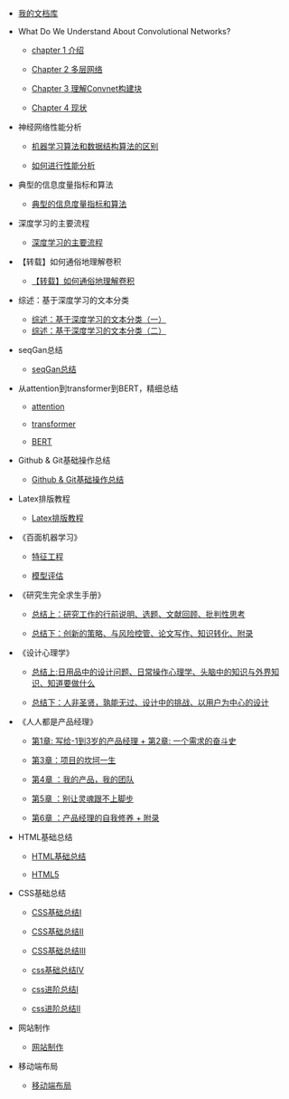 - [我的文档库](README.md)

- What Do We Understand About Convolutional Networks?

  - [chapter 1 介绍](What_do_we_know_about_CN/page1.md)

  - [Chapter 2 多层网络](What_do_we_know_about_CN/page2.md)

  - [Chapter 3 理解Convnet构建块](What_do_we_know_about_CN/page3.md)

  - [Chapter 4 现状](What_do_we_know_about_CN/page4.md)

- 神经网络性能分析

  - [机器学习算法和数据结构算法的区别](deep_learning/page5.md)

  - [如何进行性能分析](deep_learning/page6.md)

- 典型的信息度量指标和算法

  - [典型的信息度量指标和算法](page7.md)

- 深度学习的主要流程

  - [深度学习的主要流程](deep_learning/page11.md)

- 【转载】如何通俗地理解卷积

  - [【转载】如何通俗地理解卷积](deep_learning/page12.md)

- 综述：基于深度学习的文本分类

  - [综述：基于深度学习的文本分类（一）](deep_learning/DP_TC.md)
  - [综述：基于深度学习的文本分类（二）](deep_learning/DP_TC2.md)

- seqGan总结

  - [seqGan总结](pageseqgan.md)

- 从attention到transformer到BERT，精细总结

  - [attention](bert/attention.md)

  - [transformer](bert/transformer.md)

  - [BERT](bert/BERT.md)

- Github & Git基础操作总结

  - [Github & Git基础操作总结](page14.md)

- Latex排版教程

  - [Latex排版教程](latex.md)

- 《百面机器学习》

  - [特征工程](machine_learning/a.md)

  - [模型评估](machine_learning/b.md)

- 《研究生完全求生手册》

  - [总结上：研究工作的行前说明、选题、文献回顾、批判性思考](Complete_Survival_Handbook/page8.md)

  - [总结下：创新的策略、与风险控管、论文写作、知识转化、附录](Complete_Survival_Handbook/page9.md)

- 《设计心理学》

  - [总结上:日用品中的设计问题、日常操作心理学、头脑中的知识与外界知识、知道要做什么](Design_Psychology/page10.md)

  - [总结下：人非圣贤，孰能无过、设计中的挑战、以用户为中心的设计](Design_Psychology/page13.md)

- 《人人都是产品经理》

  - [第1章: 写给-1到3岁的产品经理 + 第2章: 一个需求的奋斗史](renren/pagerr.md)

  - [第3章：项目的坎坷一生](renren/pagerr2.md)

  - [第4章 ：我的产品，我的团队](renren/pagerr3.md)

  - [第5章 ：别让灵魂跟不上脚步](renren/pagerr4.md)

  - [第6章 ：产品经理的自我修养 + 附录](renren/pagerr5.md)

- HTML基础总结

  - [HTML基础总结](html/html.md)

  - [HTML5](html/html2.md)

- CSS基础总结

  - [CSS基础总结Ⅰ](css/css1.md)

  - [CSS基础总结Ⅱ](css/css2.md)

  - [CSS基础总结Ⅲ](css/css3.md)

  - [css基础总结Ⅳ](css/css4.md)

  - [css进阶总结Ⅰ](css/css5.md)

  - [css进阶总结Ⅱ](css/css6.md)

- 网站制作

  - [网站制作](web.md)

- 移动端布局

  - [移动端布局](mobile.md)
